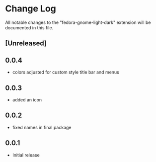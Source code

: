 # Change Log

All notable changes to the "fedora-gnome-light-dark" extension will be documented in this file.


## [Unreleased]

## 0.0.4
- colors adjusted for custom style title bar and menus

## 0.0.3
- added an icon

## 0.0.2
- fixed names in final package

## 0.0.1
- Initial release
